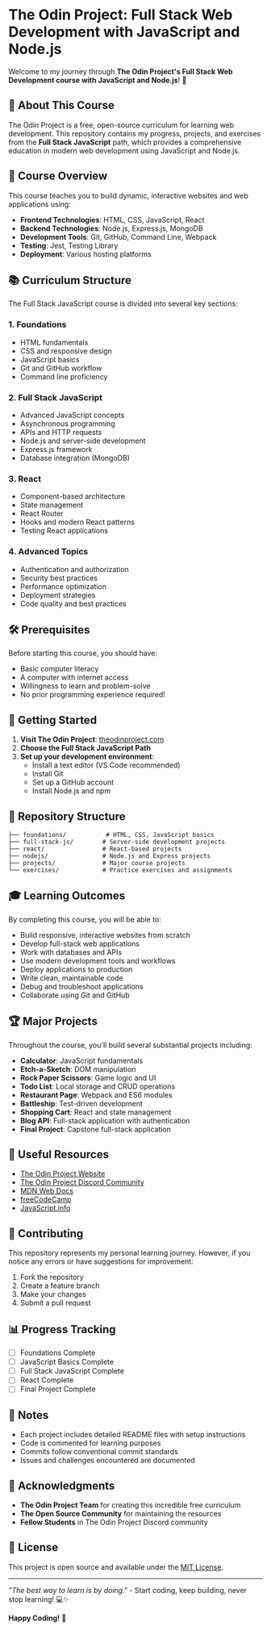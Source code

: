 # The Odin Project: Full Stack Web Development with JavaScript and Node.js

Welcome to my journey through **The Odin Project's Full Stack Web Development course with JavaScript and Node.js**! 🚀

## 📖 About This Course

The Odin Project is a free, open-source curriculum for learning web development. This repository contains my progress, projects, and exercises from the **Full Stack JavaScript** path, which provides a comprehensive education in modern web development using JavaScript and Node.js.

## 🎯 Course Overview

This course teaches you to build dynamic, interactive websites and web applications using:

- **Frontend Technologies**: HTML, CSS, JavaScript, React
- **Backend Technologies**: Node.js, Express.js, MongoDB
- **Development Tools**: Git, GitHub, Command Line, Webpack
- **Testing**: Jest, Testing Library
- **Deployment**: Various hosting platforms

## 📚 Curriculum Structure

The Full Stack JavaScript course is divided into several key sections:

### 1. **Foundations**
- HTML fundamentals
- CSS and responsive design
- JavaScript basics
- Git and GitHub workflow
- Command line proficiency

### 2. **Full Stack JavaScript**
- Advanced JavaScript concepts
- Asynchronous programming
- APIs and HTTP requests
- Node.js and server-side development
- Express.js framework
- Database integration (MongoDB)

### 3. **React**
- Component-based architecture
- State management
- React Router
- Hooks and modern React patterns
- Testing React applications

### 4. **Advanced Topics**
- Authentication and authorization
- Security best practices
- Performance optimization
- Deployment strategies
- Code quality and best practices

## 🛠️ Prerequisites

Before starting this course, you should have:

- Basic computer literacy
- A computer with internet access
- Willingness to learn and problem-solve
- No prior programming experience required!

## 🚀 Getting Started

1. **Visit The Odin Project**: [theodinproject.com](https://www.theodinproject.com)
2. **Choose the Full Stack JavaScript Path**
3. **Set up your development environment**:
   - Install a text editor (VS Code recommended)
   - Install Git
   - Set up a GitHub account
   - Install Node.js and npm

## 📁 Repository Structure

```
├── foundations/           # HTML, CSS, JavaScript basics
├── full-stack-js/        # Server-side development projects
├── react/                # React-based projects
├── nodejs/               # Node.js and Express projects
├── projects/             # Major course projects
└── exercises/            # Practice exercises and assignments
```

## 🎓 Learning Outcomes

By completing this course, you will be able to:

- Build responsive, interactive websites from scratch
- Develop full-stack web applications
- Work with databases and APIs
- Use modern development tools and workflows
- Deploy applications to production
- Write clean, maintainable code
- Debug and troubleshoot applications
- Collaborate using Git and GitHub

## 🏆 Major Projects

Throughout the course, you'll build several substantial projects including:

- **Calculator**: JavaScript fundamentals
- **Etch-a-Sketch**: DOM manipulation
- **Rock Paper Scissors**: Game logic and UI
- **Todo List**: Local storage and CRUD operations
- **Restaurant Page**: Webpack and ES6 modules
- **Battleship**: Test-driven development
- **Shopping Cart**: React and state management
- **Blog API**: Full-stack application with authentication
- **Final Project**: Capstone full-stack application

## 🔗 Useful Resources

- [The Odin Project Website](https://www.theodinproject.com)
- [The Odin Project Discord Community](https://discord.gg/fbFCkYabZB)
- [MDN Web Docs](https://developer.mozilla.org/)
- [freeCodeCamp](https://www.freecodecamp.org/)
- [JavaScript.info](https://javascript.info/)

## 🤝 Contributing

This repository represents my personal learning journey. However, if you notice any errors or have suggestions for improvement:

1. Fork the repository
2. Create a feature branch
3. Make your changes
4. Submit a pull request

## 📊 Progress Tracking

- [ ] Foundations Complete
- [ ] JavaScript Basics Complete
- [ ] Full Stack JavaScript Complete
- [ ] React Complete
- [ ] Final Project Complete

## 📝 Notes

- Each project includes detailed README files with setup instructions
- Code is commented for learning purposes
- Commits follow conventional commit standards
- Issues and challenges encountered are documented

## 🙏 Acknowledgments

- **The Odin Project Team** for creating this incredible free curriculum
- **The Open Source Community** for maintaining the resources
- **Fellow Students** in The Odin Project Discord community

## 📄 License

This project is open source and available under the [MIT License](LICENSE).

---

*"The best way to learn is by doing."* - Start coding, keep building, never stop learning! 💻✨

**Happy Coding!** 🎉